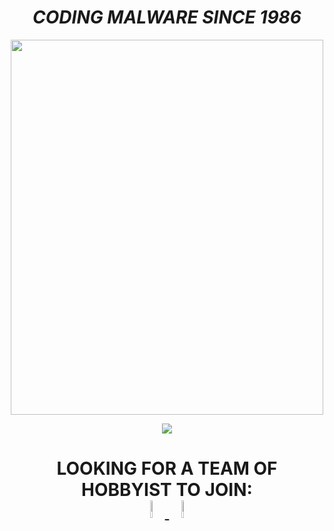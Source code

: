 

   <h1 align="center">  <em><strong>CODING MALWARE SINCE 1986  </strong></em>   </h1> 
  
  
 

  
  
   <p align="center"><img src="https://media1.tenor.com/images/80c1604585f2ea5160e0a7d4a8cd3400/tenor.gif" width="500px" height="600px" /> </p> 


 
                
  <p align="center"><img src="https://visitor-badge.glitch.me/badge?page_id=page.id"> </p> 
  
  <h1 align="center"> <strong><dt>LOOKING FOR A TEAM OF HOBBYIST TO JOIN: </dt></strong>    <a href="https://twitter.com/ORCA6665"><img src="https://img.icons8.com/color/48/000000/twitter.png" width="8.5%"/> 
   <a href="mailto:chickensarehealthy666@gmail.com"> <img src="https://img.icons8.com/fluent/48/000000/gmail.png" width="8.5%"/> </a> </h1>
  
